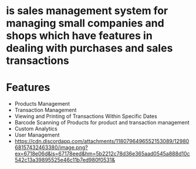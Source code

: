 # is sales management system for managing small companies and shops which have features in dealing with purchases and sales transactions
# Features
- Products Management
- Transaction Management
- Viewing and Printing of Transactions Within Specific Dates
- Barcode Scanning of Products for product and transaction management
- Custom Analytics
- User Management
- https://cdn.discordapp.com/attachments/1180796496552153089/1298068157432463380/image.png?ex=6718e06d&is=67178eed&hm=5b2212c78d36e365aad0545a888d10c542c13a39895525e46c11b7ed980f0531&
